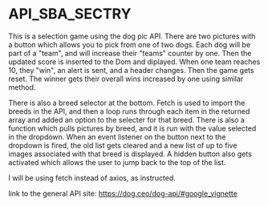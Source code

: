 # API_SBA_SECTRY


This is a selection game using the dog pic API.  There are two pictures with a button which allows you to pick from one of two dogs.  Each dog will be part of a "team", and will increase their "teams" counter by one.  Then the updated score is inserted to the Dom and diplayed.  When one team reaches 10, they "win", an alert is sent, and a header changes. Then the game gets reset. The winner gets their overall wins increased by one using similar method.

There is also a breed selector at the bottom. Fetch is used to import the breeds in the API, and then a loop runs through each item in the returned array and added an option to the selecter for that breed. There is also a function which pulls pictures by breed, and it is run with the value selected in the dropdown. When an event listener on the button next to the dropdown is fired, the old list gets cleared and a new list of up to five images associated with that breed is displayed. A hidden button also gets activated which allows the user to jump back to the top of the list.

I will be using fetch instead of axios, as instructed.

link to the general API site: <a href="https://dog.ceo/dog-api/#google_vignette">https://dog.ceo/dog-api/#google_vignette</a>